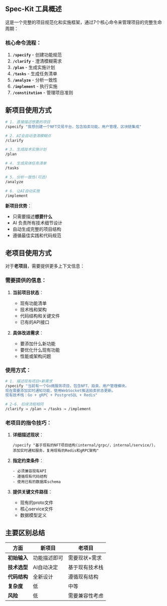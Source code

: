 ## Spec-Kit 工具概述

这是一个完整的项目规范化和实施框架，通过7个核心命令来管理项目的完整生命周期：

### 核心命令流程：

1. **`/specify`** - 创建功能规范
2. **`/clarify`** - 澄清模糊需求  
3. **`/plan`** - 生成实施计划
4. **`/tasks`** - 生成任务清单
5. **`/analyze`** - 分析一致性
6. **`/implement`** - 执行实施
7. **`/constitution`** - 管理项目准则

## 新项目使用方式

```bash
# 1. 直接描述想要的项目
/specify "我想创建一个NFT交易平台，包含拍卖功能、用户管理、区块链集成"

# 2. AI会自动澄清模糊点
/clarify

# 3. 生成技术实施计划
/plan

# 4. 生成具体任务清单
/tasks

# 5. 分析一致性(可选)
/analyze

# 6. 让AI自动实施
/implement
```

**新项目优势**：
- 只需要描述**想要什么**
- AI 负责所有技术细节设计
- 自动生成完整的项目结构
- 遵循最佳实践和代码规范

## 老项目使用方式

对于**老项目**，需要提供更多上下文信息：

### 需要提供的信息：

1. **当前项目状态**：
   - 现有功能清单
   - 技术栈和架构
   - 代码结构和关键文件
   - 已有的API接口

2. **具体改进需求**：
   - 要添加什么新功能
   - 要优化什么现有功能
   - 性能或架构问题

### 使用方式：

```bash
# 1. 描述现有项目+新需求
/specify "当前有一个Go微服务项目，包含NFT、拍卖、用户管理模块。
现在需要添加实时通知功能，使用WebSocket推送拍卖状态更新。
现有技术栈：Go + gRPC + PostgreSQL + Redis"

# 2-6. 后续流程相同
/clarify → /plan → /tasks → /implement
```

### 老项目的指令技巧：

1. **详细描述现状**：
   ```
   /specify "基于现有的NFT项目结构(internal/grpc/，internal/service/)，
   添加实时通知服务，复用现有的Redis和gRPC架构"
   ```

2. **指定约束条件**：
   ```
   - 必须兼容现有API
   - 遵循现有代码结构
   - 使用已有的数据库schema
   ```

3. **提供关键文件路径**：
   - 现有的proto文件
   - 核心service文件
   - 数据模型定义

## 主要区别总结

| 方面 | 新项目 | 老项目 |
|------|--------|--------|
| **初始输入** | 功能描述即可 | 需要现状+需求 |
| **技术选型** | AI自动决定 | 基于现有技术栈 |
| **代码结构** | 全新设计 | 遵循现有结构 |
| **复杂度** | 低 | 中等 |
| **风险** | 低 | 需要兼容性考虑 |